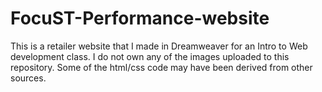 # FocuST-Performance-website
This is a retailer website that I made in Dreamweaver for an Intro to Web development class. 
I do not own any of the images uploaded to this repository.
Some of the html/css code may have been derived from other sources.

